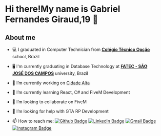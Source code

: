# Hi there!My name is Gabriel Fernandes Giraud,19 👋

## About me

- 💻 I graduated in Computer Technician from [**Colégio Técnico Opção**](http://site.colegiotecnicoopcao.com.br/) school, Brazil

- 🖥 I'm currently graduating in Database Technology  at [**FATEC - SÃO JOSÉ DOS CAMPOS**](https://fatecsjc-prd.azurewebsites.net/) university, Brazil

- 🔭 I’m currently working on <a href="https://cidadealta.gg">Cidade Alta</a> 

- 🌱 I’m currently learning React, C# and FiveM Development

- 👯 I’m looking to collaborate on FiveM 

- 🤔 I’m looking for help with GTA RP Development

- 📫 How to reach me: [![Github Badge](https://img.shields.io/badge/-Github-000?style=flat-square&logo=Github&logoColor=white&link=https://github.com/giraudgabriel)](https://github.com/giraudgabriel)
[![Linkedin Badge](https://img.shields.io/badge/-LinkedIn-blue?style=flat-square&logo=Linkedin&logoColor=white&link=https://www.linkedin.com/in/ggiraud/)](https://www.linkedin.com/in/ggiraud/)
[![Gmail Badge](https://img.shields.io/badge/-Gmail-c14438?style=flat-square&logo=Gmail&logoColor=white&link=mailto:gabrielgiraud71@gmail.com)](mailto:gabrielgiraud71@gmail.com)
[![Instagram Badge](https://img.shields.io/badge/-Instagram-C13584?style=flat-square&labelColor=C13584&logo=instagram&logoColor=white&link=https://www.instagram.com/gibaraud/)](https://www.instagram.com/gibaraud/)
 



